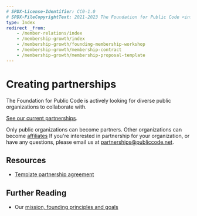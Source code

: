 ```yaml
---
# SPDX-License-Identifier: CC0-1.0
# SPDX-FileCopyrightText: 2021-2023 The Foundation for Public Code <info@publiccode.net>
type: Index
redirect _from:
    - /member-relations/index
    - /membership-growth/index
    - /membership-growth/founding-membership-workshop
    - /membership-growth/membership-contract
    - /membership-growth/membership-proposal-template
---
```


# Creating partnerships

The Foundation for Public Code is actively looking for diverse public organizations to collaborate with.

[See our current partnerships](../../organization/partnerships.md).

Only public organizations can become partners.
Other organizations can become [affiliates](../creating-affiliations/index.md)
If you're interested in partnership for your organization, or have any questions, please email us at <partnerships@publiccode.net>.

## Resources

* [Template partnership agreement](partnership-template.md)

## Further Reading

* Our [mission, founding principles and goals](../../organization/mission.md)
